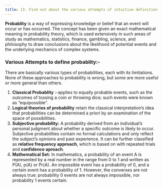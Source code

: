 ```yaml
---
title: 13. Find out about the various attempts of intuitive definition of the concept of probability.
---
```

**Probablity** is a way of expressing knowledge or belief that an event will occur or has occurred. The concept has been given an exact mathematical meaning in probability theory, which is used extensively in such areas of study as mathematics, statistics, finance, gambling, science, and philosophy to draw conclusions about the likelihood of potential events and the underlying mechanics of complex systems.

### Various Attempts to define probablity:- 
There are basically various types of probabilities, each with its limitations. None of these approaches to probability is wrong, but some are more useful or more general than others.
1. **Classical Probablity** :-applies to equally probable events, such as the outcomes of tossing a coin or throwing dice; such events were known as “equipossible”.
2. **Logical theories of probability** retain the classical interpretation’s idea that probabilities can be determined a priori by an examination of the space of possibilities.
3. **Subjective probability:** A probability derived from an individual’s personal judgment about whether a specific outcome is likely to occur. Subjective probabilities contain no formal calculations and only reflect the subject’s opinions and past experience. It can be further classified as **relative frequency approach**, which is based on with repeated trials and **confidence aproach**.
4. **Mathematical Set:** In mathematics, a probability of an event A is represented by a real number in the range from 0 to 1 and written as P(A), p(A) or Pr(A). An impossible event has a probability of 0, and a certain event has a probability of 1. However, the converses are not always true: probability 0 events are not always impossible, nor probability 1 events certain.
